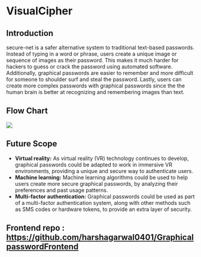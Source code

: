 # VisualCipher 

## Introduction
secure-net is a safer alternative system to traditional text-based passwords. Instead of typing in a word or phrase, users create a unique image or sequence of 
images as their password. This makes it much harder for hackers to guess or crack the password using automated software. Additionally, graphical passwords are easier
to remember and more difficult for someone to shoulder surf and steal the password. Lastly, users can create more complex passwords with graphical passwords since the 
the human brain is better at recognizing and remembering images than text.

## Flow Chart
<img src="https://user-images.githubusercontent.com/103891145/230719888-0a5aabef-055b-45ca-8ab0-e091be0415ce.png">

## Future Scope
- **Virtual reality:** As virtual reality (VR) technology continues to develop, graphical passwords could be adapted to work in immersive VR environments, providing a unique and secure way to authenticate users.
- **Machine learning:** Machine learning algorithms could be used to help users create more secure graphical passwords, by analyzing their preferences and past usage patterns.
- **Multi-factor authentication:** Graphical passwords could be used as part of a multi-factor authentication system, along with other methods such as SMS codes or hardware tokens, to provide an extra layer of security.


## Frontend repo : https://github.com/harshagarwal0401/GraphicalpasswordFrontend




